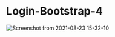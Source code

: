 # Login-Bootstrap-4

![Screenshot from 2021-08-23 15-32-10](https://user-images.githubusercontent.com/71354731/130499440-ebb8dc02-03f0-46c6-9277-6ece26fee4b8.png)

